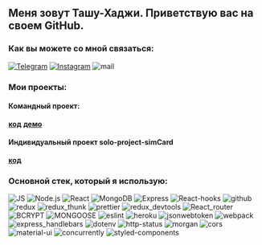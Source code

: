 ## Меня зовут Ташу-Хаджи. Приветствую вас на своем GitHub.


### Как вы можете со мной связаться:

[![Telegram](https://img.shields.io/badge/-Telegram-black?style=for-the-badge&logo=Telegram)](https://t.me/Percival_Developer)
[![Instagram](https://img.shields.io/badge/-Instagram-black?style=for-the-badge&logo=Instagram)](https://instagram.com/percival_dev)
![mail](https://img.shields.io/badge/-soltamuradov@mail.ru-black?style=for-the-badge&logo=Mail.ru)

### Мои проекты:
#### Командный проект:

**[код]()**
**[демо]()**


#### Индивидуальный проект solo-project-simCard

**[код](https://github.com/soltamuradov/solo-project-simCard)**

### Основной стек, который я использую:

![JS](https://img.shields.io/badge/-JavaScript-black?style=for-the-badge&logo=javascript)
![Node.js](https://img.shields.io/badge/-Node.js-black?style=for-the-badge&logo=node.js)
![React](https://img.shields.io/badge/-React-black?style=for-the-badge&logo=React)
![MongoDB](https://img.shields.io/badge/-MongoDB-black?style=for-the-badge&logo=MongoDB)
![Express](https://img.shields.io/badge/-Express-black?style=for-the-badge&logo=Express)
![React-hooks](https://img.shields.io/badge/-React_hooks-black?style=for-the-badge&logo=Redux)
![github](https://img.shields.io/badge/-github-black?style=for-the-badge&logo=github)
![redux](https://img.shields.io/badge/-redux-black?style=for-the-badge&logo=redux)
![redux_thunk](https://img.shields.io/badge/-redux_thunk-black?style=for-the-badge&logo=redux)
![prettier](https://img.shields.io/badge/-prettier-black?style=for-the-badge&logo=prettier)
![redux_devtools](https://img.shields.io/badge/-redux_devtools-black?style=for-the-badge&logo=redux)
![React_router](https://img.shields.io/badge/-React_router-black?style=for-the-badge&logo=React-router)
![BCRYPT](https://img.shields.io/badge/-BCRYPT-black?style=for-the-badge&logo=BCRYPT)
![MONGOOSE](https://img.shields.io/badge/-MONGOOSE-black?style=for-the-badge&logo=MONGOOSE)
![eslint](https://img.shields.io/badge/-eslint-black?style=for-the-badge&logo=eslint)
![heroku](https://img.shields.io/badge/-heroku-black?style=for-the-badge&logo=heroku)
![jsonwebtoken](https://img.shields.io/badge/-jsonwebtoken-black?style=for-the-badge&logo=jsonwebtoken)
![webpack](https://img.shields.io/badge/-webpack-black?style=for-the-badge&logo=webpack)
![express_handlebars](https://img.shields.io/badge/-express_handlebars-black?style=for-the-badge&logo=express_handlebars)
![dotenv](https://img.shields.io/badge/-dotenv-black?style=for-the-badge&logo=dotenv)
![http-status](https://img.shields.io/badge/-http_status-black?style=for-the-badge&logo=http-status)
![morgan](https://img.shields.io/badge/-morgan-black?style=for-the-badge&logo=morgan)
![cors](https://img.shields.io/badge/-cors-black?style=for-the-badge&logo=cors)
![material-ui](https://img.shields.io/badge/-material_ui-black?style=for-the-badge&logo=material-ui)
![concurrently](https://img.shields.io/badge/-concurrently-black?style=for-the-badge&logo=concurrently)
![styled-components](https://img.shields.io/badge/-styled_components-black?style=for-the-badge&logo=styled-components)
